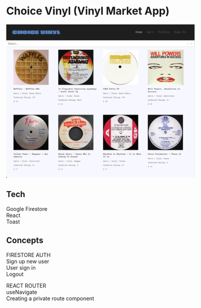 # Choice Vinyl (Vinyl Market App) 

![A screenshot of the app](https://github.com/russfraze/vinyl-marketplace/blob/main/Screen%20Shot%202022-12-06%20at%2010.55.45%20AM.png)
## Tech  
Google Firestore   
React  
Toast


## Concepts 

FIRESTORE AUTH  
Sign up new user  
User sign in   
Logout     



REACT ROUTER  
useNavigate  
Creating a private route component 





